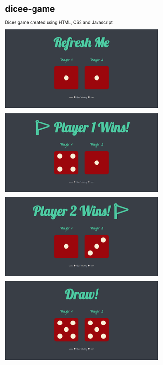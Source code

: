 # dicee-game

Dicee game created using HTML, CSS and Javascript

![Refresh Me](https://github.com/ClaudioNoggueira/dicee-game/blob/main/screenshots/refreshMe.png)

![Player 1 Wins](https://github.com/ClaudioNoggueira/dicee-game/blob/main/screenshots/player1wins.png)

![Player 2 Wins](https://github.com/ClaudioNoggueira/dicee-game/blob/main/screenshots/player2wins.png)

![Draw](https://github.com/ClaudioNoggueira/dicee-game/blob/main/screenshots/draw.png)

